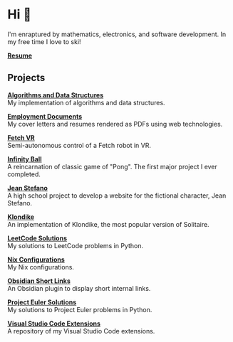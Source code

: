 # Hi :wave:

I'm enraptured by mathematics, electronics, and software development. In my free time I love to ski!

**[Resume](./RESUME.pdf)**

## Projects

[**Algorithms and Data Structures**][algorithms-and-data-structures]  
My implementation of algorithms and data structures.

[**Employment Documents**][employment-documents]  
My cover letters and resumes rendered as PDFs using web technologies.

[**Fetch VR**][fetch-vr]  
Semi-autonomous control of a Fetch robot in VR.

[**Infinity Ball**][infinity-ball]  
A reincarnation of classic game of "Pong". The first major project I ever completed.

[**Jean Stefano**][jean-stefano]  
A high school project to develop a website for the fictional character, Jean Stefano.

[**Klondike**][klondike]  
An implementation of Klondike, the most popular version of Solitaire.

[**LeetCode Solutions**][leetcode-solutions]  
My solutions to LeetCode problems in Python.

[**Nix Configurations**][nix-configurations]  
My Nix configurations.

[**Obsidian Short Links**][obsidian-short-links]  
An Obsidian plugin to display short internal links.

[**Project Euler Solutions**][project-euler-solutions]  
My solutions to Project Euler problems in Python.

[**Visual Studio Code Extensions**][vscode-extensions]  
A repository of my Visual Studio Code extensions.

[algorithms-and-data-structures]: https://github.com/scottwillmoore/algorithms-and-data-structures
[employment-documents]: https://github.com/scottwillmoore/employment-documents
[fetch-vr]: https://github.com/scottwillmoore/fetch-vr
[infinity-ball]: https://github.com/scottwillmoore/infinity-ball
[jean-stefano]: https://github.com/scottwillmoore/jean-stefano
[klondike]: https://github.com/scottwillmoore/klondike
[leetcode-solutions]: https://github.com/scottwillmoore/leetcode-solutions
[nix-configurations]: https://github.com/scottwillmoore/nix-configurations
[obsidian-short-links]: https://github.com/scottwillmoore/obsidian-short-links
[project-euler-solutions]: https://github.com/scottwillmoore/project-euler-solutions
[vscode-extensions]: https://github.com/scottwillmoore/vscode-extensions
